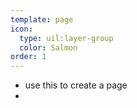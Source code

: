 ```yaml
---
template: page
icon:
  type: uil:layer-group
  color: Salmon
order: 1  
---
```


- use this to create a page
-